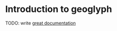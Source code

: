 # Introduction to geoglyph

TODO: write [great documentation](http://jacobian.org/writing/what-to-write/)
